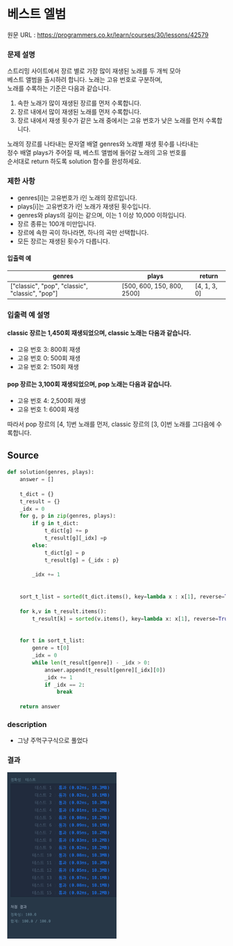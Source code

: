 # 베스트 엘범

원문 URL : https://programmers.co.kr/learn/courses/30/lessons/42579

### 문제 설명

스트리밍 사이트에서 장르 별로 가장 많이 재생된 노래를 두 개씩 모아  
베스트 앨범을 출시하려 합니다. 노래는 고유 번호로 구분하며,  
노래를 수록하는 기준은 다음과 같습니다.

1. 속한 노래가 많이 재생된 장르를 먼저 수록합니다.
2. 장르 내에서 많이 재생된 노래를 먼저 수록합니다.
3. 장르 내에서 재생 횟수가 같은 노래 중에서는 고유 번호가 낮은 노래를 먼저 수록합니다.

노래의 장르를 나타내는 문자열 배열 genres와 노래별 재생 횟수를 나타내는  
정수 배열 plays가 주어질 때, 베스트 앨범에 들어갈 노래의 고유 번호를  
순서대로 return 하도록 solution 함수를 완성하세요.

### 제한 사항

- genres[i]는 고유번호가 i인 노래의 장르입니다.
- plays[i]는 고유번호가 i인 노래가 재생된 횟수입니다.
- genres와 plays의 길이는 같으며, 이는 1 이상 10,000 이하입니다.
- 장르 종류는 100개 미만입니다.
- 장르에 속한 곡이 하나라면, 하나의 곡만 선택합니다.
- 모든 장르는 재생된 횟수가 다릅니다.

#### 입출력 예

|genres|plays|return|
|------|---|---|
|["classic", "pop", "classic", "classic", "pop"]|[500, 600, 150, 800, 2500]|[4, 1, 3, 0]|

### 입출력 예 설명

#### classic 장르는 1,450회 재생되었으며, classic 노래는 다음과 같습니다.

- 고유 번호 3: 800회 재생
- 고유 번호 0: 500회 재생
- 고유 번호 2: 150회 재생

#### pop 장르는 3,100회 재생되었으며, pop 노래는 다음과 같습니다.

- 고유 번호 4: 2,500회 재생
- 고유 번호 1: 600회 재생

따라서 pop 장르의 [4, 1]번 노래를 먼저, classic 장르의 [3, 0]번 노래를 그다음에 수록합니다.


## Source
```python
def solution(genres, plays):
    answer = []

    t_dict = {}
    t_result = {}
    _idx = 0
    for g, p in zip(genres, plays):
        if g in t_dict:
            t_dict[g] += p
            t_result[g][_idx] =p
        else:
            t_dict[g] = p
            t_result[g] = {_idx : p}

        _idx += 1


    sort_t_list = sorted(t_dict.items(), key=lambda x : x[1], reverse=True)

    for k,v in t_result.items():
        t_result[k] = sorted(v.items(), key=lambda x: x[1], reverse=True)


    for t in sort_t_list:
        genre = t[0]
        _idx = 0
        while len(t_result[genre]) - _idx > 0:
            answer.append(t_result[genre][_idx][0])
            _idx += 1
            if _idx == 2:
                break

    return answer
```

### description
- 그냥 주먹구구식으로 풀었다

### 결과
<img src="./../images/hash_4.png" width="50%">
